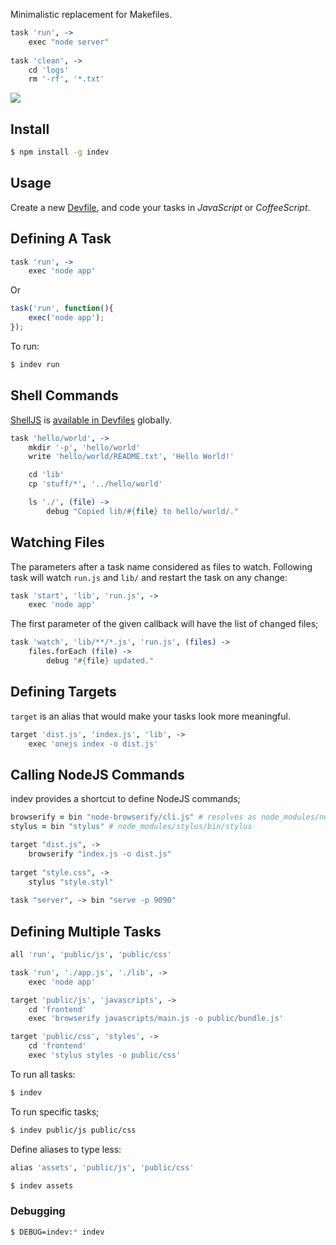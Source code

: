 Minimalistic replacement for Makefiles.

```coffee
task 'run', ->
    exec "node server"
    
task 'clean', ->
    cd 'logs'
    rm '-rf', '*.txt'
```

![](https://dl.dropbox.com/s/imo9jsn9bj0p70a/indev.png)

## Install

```bash
$ npm install -g indev
```

## Usage

Create a new [Devfile](https://github.com/azer/indev/blob/master/lib/look-up.js),
and code your tasks in *JavaScript* or *CoffeeScript*.

## Defining A Task

```coffee
task 'run', ->
    exec 'node app'
```

Or

```js
task('run', function(){
    exec('node app');
});
```

To run:

```bash
$ indev run
```

## Shell Commands

[ShellJS](https://github.com/arturadib/shelljs) is [available in Devfiles](https://github.com/azer/indev/blob/master/lib/context.js#L30) globally.

```coffee
task 'hello/world', ->
    mkdir '-p', 'hello/world'
    write 'hello/world/README.txt', 'Hello World!'

    cd 'lib'
    cp 'stuff/*', '../hello/world'

    ls './', (file) ->
        debug "Copied lib/#{file} to hello/world/."
```

## Watching Files

The parameters after a task name considered as files to watch. 
Following task will watch `run.js` and `lib/` and restart the task on any change:

```coffee
task 'start', 'lib', 'run.js', ->
    exec 'node app'
```

The first parameter of the given callback will have the list of changed files;

```coffee
task 'watch', 'lib/**/*.js', 'run.js', (files) ->
    files.forEach (file) ->
        debug "#{file} updated."
```

## Defining Targets

`target` is an alias that would make your tasks look more meaningful.

```coffee
target 'dist.js', 'index.js', 'lib', ->
    exec 'onejs index -o dist.js'
```

## Calling NodeJS Commands

indev provides a shortcut to define NodeJS commands;

```coffee
browserify = bin "node-browserify/cli.js" # resolves as node_modules/node-browserify/bin/browserify
stylus = bin "stylus" # node_modules/stylus/bin/stylus

target "dist.js", ->
    browserify "index.js -o dist.js"
    
target "style.css", ->
    stylus "style.styl"
    
task "server", -> bin "serve -p 9090"

```

## Defining Multiple Tasks

```coffee
all 'run', 'public/js', 'public/css'

task 'run', './app.js', './lib', ->
    exec 'node app'

target 'public/js', 'javascripts', ->
    cd 'frontend'
    exec 'browserify javascripts/main.js -o public/bundle.js'

target 'public/css', 'styles', ->
    cd 'frontend'
    exec 'stylus styles -o public/css'
```

To run all tasks:

```bash
$ indev
```

To run specific tasks;

```bash
$ indev public/js public/css
```

Define aliases to type less:

```coffee
alias 'assets', 'public/js', 'public/css'
```

```bash
$ indev assets
```

### Debugging

```bash
$ DEBUG=indev:* indev
```
